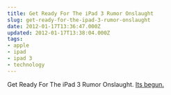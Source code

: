 ```yaml
---
title: Get Ready For The iPad 3 Rumor Onslaught
slug: get-ready-for-the-ipad-3-rumor-onslaught
date: 2012-01-17T13:36:47.000Z
updated: 2012-01-17T13:38:04.000Z
tags:
- apple
- ipad
- ipad 3
- technology
---
```


Get Ready For The iPad 3 Rumor Onslaught.  <a href='http://www.appleinsider.com/articles/12/01/17/rumor_apple_to_hold_ipad_3_ios_51_event_in_early_february_.html'>Its begun.</a>
